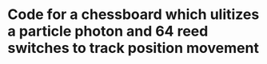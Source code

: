 # Code for a chessboard which ulitizes a particle photon and 64 reed switches to track position movement